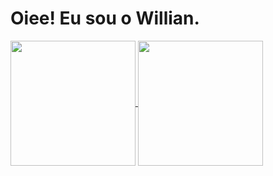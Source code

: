 # Oiee! Eu sou o Willian.

<div>
  <href = https://github.com/Willian-Theodoro>
    <a href="https://github.com/Willian-Theodoro/github-readme-stats">
  <img height=200 align="center" src="https://github-readme-stats.vercel.app/api?username=Willian-Theodoro" />
</a>
<a href="https://github.com/Willian-Theodoro/convoychat">
  <img height=200 align="center" src="https://github-readme-stats.vercel.app/api/top-langs?username=Willian-Theodoro&layout=compact&langs_count=8&card_width=320" />
</a>
</a>
</div>
